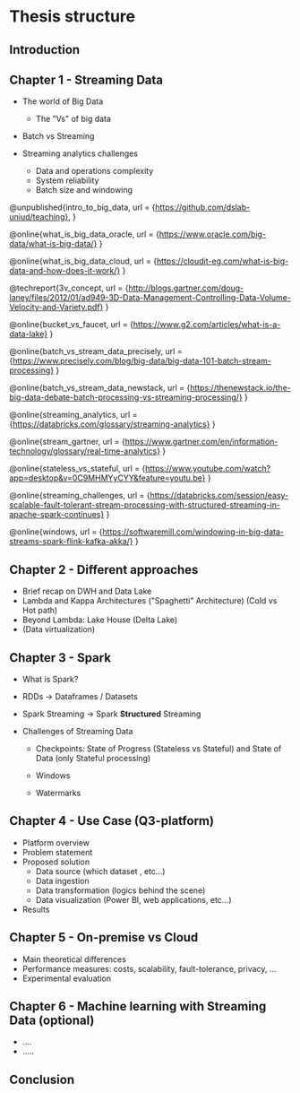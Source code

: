 # Thesis structure

## Introduction 

## Chapter 1 - Streaming Data

- The world of Big Data
  - The "Vs" of big data
- Batch vs Streaming
- Streaming analytics challenges

  - Data and operations complexity
  - System reliability
  - Batch size and windowing

@unpublished{intro_to_big_data,
    url = {https://github.com/dslab-uniud/teaching},
}

@online{what_is_big_data_oracle,
    url = {https://www.oracle.com/big-data/what-is-big-data/}
}

@online{what_is_big_data_cloud,
    url = {https://cloudit-eg.com/what-is-big-data-and-how-does-it-work/}
}

@techreport{3v_concept,
  url = {http://blogs.gartner.com/doug-laney/files/2012/01/ad949-3D-Data-Management-Controlling-Data-Volume-Velocity-and-Variety.pdf}
}

@online{bucket_vs_faucet,
    url = {https://www.g2.com/articles/what-is-a-data-lake}
}

@online{batch_vs_stream_data_precisely,
    url = {https://www.precisely.com/blog/big-data/big-data-101-batch-stream-processing}
}

@online{batch_vs_stream_data_newstack,
    url = {https://thenewstack.io/the-big-data-debate-batch-processing-vs-streaming-processing/}
}

@online{streaming_analytics,
    url = {https://databricks.com/glossary/streaming-analytics}
}

@online{stream_gartner,
    url = {https://www.gartner.com/en/information-technology/glossary/real-time-analytics}
}

@online{stateless_vs_stateful,
    url = {https://www.youtube.com/watch?app=desktop&v=0C9MHMYyCYY&feature=youtu.be}
}

@online{streaming_challenges,
    url = {https://databricks.com/session/easy-scalable-fault-tolerant-stream-processing-with-structured-streaming-in-apache-spark-continues}
}

@online{windows,
    url = {https://softwaremill.com/windowing-in-big-data-streams-spark-flink-kafka-akka/}
}

## Chapter 2 - Different approaches

- Brief recap on DWH and Data Lake
- Lambda and Kappa Architectures ("Spaghetti" Architecture) (Cold vs Hot path)
- Beyond Lambda: Lake House (Delta Lake)
- (Data virtualization)

## Chapter 3 - Spark

- What is Spark?
- RDDs -> Dataframes / Datasets
- Spark Streaming -> Spark __Structured__ Streaming
- Challenges of Streaming Data

  - Checkpoints:  State of Progress (Stateless vs Stateful) and State of Data (only Stateful processing) 

  - Windows
  - Watermarks

## Chapter 4 - Use Case (Q3-platform)

- Platform overview
- Problem statement
- Proposed solution
  - Data source (which dataset , etc...)
  - Data ingestion
  - Data transformation (logics behind the scene)
  - Data visualization (Power BI, web applications, etc...)
- Results

## Chapter 5 - On-premise vs Cloud

- Main theoretical differences
- Performance measures: costs, scalability, fault-tolerance,  privacy, ...
- Experimental evaluation

## Chapter 6 - Machine learning with Streaming Data (optional)

- ....
- .....

## Conclusion





